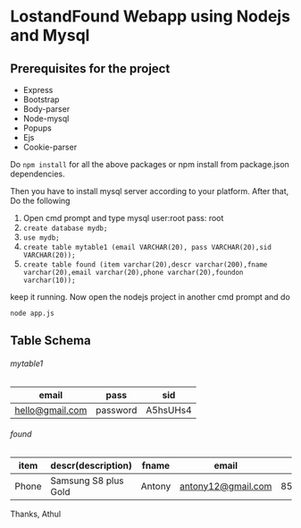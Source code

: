 # LostandFound Webapp using Nodejs and Mysql
## Prerequisites for the project

- Express
- Bootstrap
- Body-parser
- Node-mysql
- Popups
- Ejs
- Cookie-parser

Do ```npm install``` for all the above packages or npm install from package.json dependencies.

Then you have to install mysql server according to your platform.
After that,
Do the following 

1. Open cmd prompt and type mysql user:root  pass: root
2. ```create database mydb;```
3. ```use mydb;```
4. ```create table mytable1 (email VARCHAR(20), pass VARCHAR(20),sid VARCHAR(20));```
5. ```create table found (item varchar(20),descr varchar(200),fname varchar(20),email varchar(20),phone varchar(20),foundon varchar(10));```

keep it running.
Now open the nodejs project in another cmd prompt and do 

```node app.js```

## Table Schema
###### mytable1
email | pass | sid
----- | ---- | ---
hello@gmail.com | password | A5hsUHs4

###### found
item | descr(description) | fname | email | phone | foundon
---- | ------------------ | ----- | ----- | ----- | -------
Phone | Samsung S8 plus Gold | Antony | antony12@gmail.com | 8574622164 | 12-10-2017


Thanks, 
Athul
